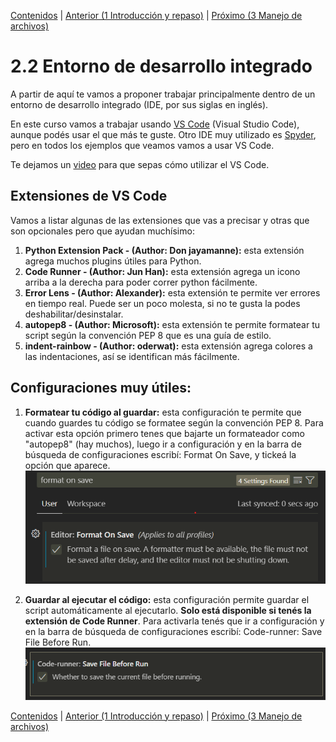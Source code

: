 [Contenidos](../Contenidos.md) \| [Anterior (1 Introducción y repaso)](01_Introduccion_y_repaso.md) \| [Próximo (3 Manejo de archivos)](03_Archivos.md)

# 2.2 Entorno de desarrollo integrado

A partir de aquí te vamos a proponer trabajar principalmente dentro de un entorno de desarrollo integrado (IDE, por sus siglas en inglés). 

En este curso vamos a trabajar usando [VS Code](https://code.visualstudio.com/) (Visual Studio Code), aunque podés usar el que más te guste. Otro IDE muy utilizado es [Spyder](https://www.spyder-ide.org/), pero en todos los ejemplos que veamos vamos a usar VS Code.

Te dejamos un [video]() para que sepas cómo utilizar el VS Code.

## Extensiones de VS Code

Vamos a listar algunas de las extensiones que vas a precisar y otras que son opcionales pero que ayudan muchísimo:

1. **Python Extension Pack - (Author: Don jayamanne):** esta extensión agrega muchos plugins útiles para Python.
2. **Code Runner - (Author: Jun Han):** esta extensión agrega un icono arriba a la derecha para poder correr python fácilmente.
3. **Error Lens - (Author: Alexander):** esta extensión te permite ver errores en tiempo real. Puede ser un poco molesta, si no te gusta la podes deshabilitar/desinstalar.
4. **autopep8 - (Author: Microsoft):** esta extensión te permite formatear tu script según la convención PEP 8 que es una guía de estilo.
5. **indent-rainbow - (Author: oderwat):** esta extensión agrega colores a las indentaciones, así se identifican más fácilmente.

## Configuraciones muy útiles:

1. **Formatear tu código al guardar:** esta configuración te permite que cuando guardes tu código se formatee según la convención PEP 8. Para activar esta opción primero tenes que bajarte un formateador como "autopep8" (hay muchos), luego ir a configuración y en la barra de búsqueda de configuraciones escribí: Format On Save, y tickeá la opción que aparece.
![format on save](/Notas/02_Estructuras_y_Funciones/img/format_on_save.png)

2. **Guardar al ejecutar el código:** esta configuración permite guardar el script automáticamente al ejecutarlo. **Solo está disponible si tenés la extensión de Code Runner**. Para activarla tenés que ir a configuración y en la barra de búsqueda de configuraciones escribí: Code-runner: Save File Before Run.
![save file before run](/Notas/02_Estructuras_y_Funciones/img/save_file_before_run.png)


[Contenidos](../Contenidos.md) \| [Anterior (1 Introducción y repaso)](01_Introduccion_y_repaso.md) \| [Próximo (3 Manejo de archivos)](03_Archivos.md)

